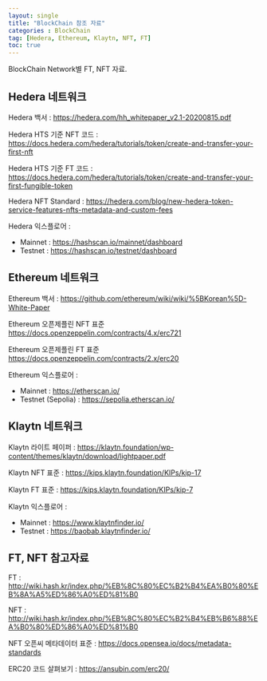 ```yaml
---
layout: single
title: "BlockChain 참조 자료"
categories : BlockChain
tag: [Hedera, Ethereum, Klaytn, NFT, FT]
toc: true
---
```


BlockChain Network별 FT, NFT 자료.

## Hedera 네트워크
 
Hedera 백서 : https://hedera.com/hh_whitepaper_v2.1-20200815.pdf 

Hedera HTS 기준 NFT 코드 : https://docs.hedera.com/hedera/tutorials/token/create-and-transfer-your-first-nft  

Hedera HTS 기준 FT  코드 : https://docs.hedera.com/hedera/tutorials/token/create-and-transfer-your-first-fungible-token 

Hedera NFT Standard : https://hedera.com/blog/new-hedera-token-service-features-nfts-metadata-and-custom-fees 

Hedera 익스플로어 :
- Mainnet : https://hashscan.io/mainnet/dashboard
- Testnet : https://hashscan.io/testnet/dashboard


## Ethereum 네트워크

Ethereum 백서 : https://github.com/ethereum/wiki/wiki/%5BKorean%5D-White-Paper  

Ethereum 오픈제플린 NFT 표준 https://docs.openzeppelin.com/contracts/4.x/erc721  

Ethereum 오픈제플린 FT 표준  https://docs.openzeppelin.com/contracts/2.x/erc20 

Ethereum 익스플로어 :       
- Mainnet : https://etherscan.io/
- Testnet (Sepolia) : https://sepolia.etherscan.io/


## Klaytn 네트워크 

Klaytn 라이트 페이퍼 : https://klaytn.foundation/wp-content/themes/klaytn/download/lightpaper.pdf

Klaytn NFT 표준  : https://kips.klaytn.foundation/KIPs/kip-17 

Klaytn FT  표준  : https://kips.klaytn.foundation/KIPs/kip-7  

Klaytn 익스플로어 : 
- Mainnet : https://www.klaytnfinder.io/ 
- Testnet : https://baobab.klaytnfinder.io/


## FT, NFT  참고자료 

FT : http://wiki.hash.kr/index.php/%EB%8C%80%EC%B2%B4%EA%B0%80%EB%8A%A5%ED%86%A0%ED%81%B0 

NFT : http://wiki.hash.kr/index.php/%EB%8C%80%EC%B2%B4%EB%B6%88%EA%B0%80%ED%86%A0%ED%81%B0  

NFT 오픈씨 메타데이터 표준 : https://docs.opensea.io/docs/metadata-standards  

ERC20 코드 살펴보기 : https://ansubin.com/erc20/  